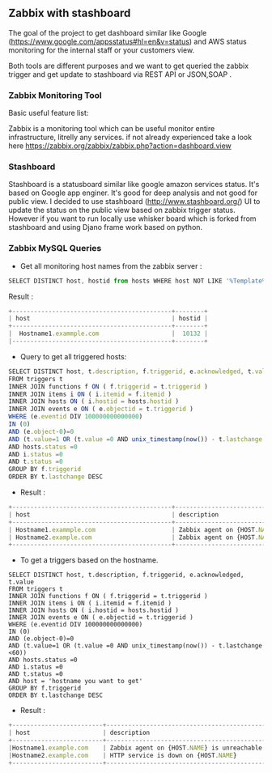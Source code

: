 
## Zabbix  with stashboard

      
  The goal of the project to get dashboard similar like Google (https://www.google.com/appsstatus#hl=en&v=status) and AWS status monitoring for the internal staff or your customers view.
  
  Both tools are different purposes and we want to get queried the zabbix trigger and get update to stashboard via REST API or JSON,SOAP . 


###  Zabbix Monitoring Tool

Basic useful feature list:


Zabbix is a monitoring tool which can be useful monitor entire infrastructure, litrelly any services. if not already experienced take a look here https://zabbix.org/zabbix/zabbix.php?action=dashboard.view


### Stashboard 

Stashboard is a statusboard similar like google amazon services status. It's based on Google app enginer. It's good for deep analysis and not good for public view. I decided to use stashboard (http://www.stashboard.org/) UI to update the status on the public view based on zabbix trigger status. However if you want to run locally use whisker board which is forked from stashboard and using Djano frame work based on python.





### Zabbix MySQL Queries

* Get all monitoring host names from the zabbix server :

```javascript
SELECT DISTINCT host, hostid from hosts WHERE host NOT LIKE '%Template%' AND host NOT LIKE '%{%'
```
Result :
```javascript
+--------------------------------------------+--------+
| host                                       | hostid |
+--------------------------------------------+--------+
|  Hostname1.exammple.com                    |  10132 |
|--------------------------------------------+--------+
```
* Query to get all triggered hosts:

```javascript
SELECT DISTINCT host, t.description, f.triggerid, e.acknowledged, t.value
FROM triggers t
INNER JOIN functions f ON ( f.triggerid = t.triggerid )
INNER JOIN items i ON ( i.itemid = f.itemid )
INNER JOIN hosts ON ( i.hostid = hosts.hostid )
INNER JOIN events e ON ( e.objectid = t.triggerid )
WHERE (e.eventid DIV 100000000000000)
IN (0)
AND (e.object-0)=0
AND (t.value=1 OR (t.value =0 AND unix_timestamp(now()) - t.lastchange <60))
AND hosts.status =0
AND i.status =0
AND t.status =0
GROUP BY f.triggerid
ORDER BY t.lastchange DESC
```
* Result :

```javascript
+--------------------------------------------+----------------------------------------------------------+-----------+--------------+-------+
| host                                       | description                                              | triggerid | acknowledged | value |
+--------------------------------------------+----------------------------------------------------------+-----------+--------------+-------+
| Hostname1.exammple.com                     | Zabbix agent on {HOST.NAME} is unreachable for 5 minutes |     14336 |            0 |     1 |
| Hostname2.example.com                      | Zabbix agent on {HOST.NAME} is unreachable for 5 minutes |     14274 |            0 |     1 |
+--------------------------------------------+----------------------------------------------------------+-----------+--------------+-------+
```


* To get a triggers based on the hostname.

```
SELECT DISTINCT host, t.description, f.triggerid, e.acknowledged, t.value
FROM triggers t
INNER JOIN functions f ON ( f.triggerid = t.triggerid )
INNER JOIN items i ON ( i.itemid = f.itemid )
INNER JOIN hosts ON ( i.hostid = hosts.hostid )
INNER JOIN events e ON ( e.objectid = t.triggerid )
WHERE (e.eventid DIV 100000000000000)
IN (0)
AND (e.object-0)=0
AND (t.value=1 OR (t.value =0 AND unix_timestamp(now()) - t.lastchange <60))
AND hosts.status =0
AND i.status =0
AND t.status =0
AND host = 'hostname you want to get'
GROUP BY f.triggerid
ORDER BY t.lastchange DESC
```

* Result :
```javascript
+-------------------------+----------------------------------------------------------+-----------+--------------+-------+
| host                    | description                                              | triggerid | acknowledged | value |
+-------------------------+----------------------------------------------------------+-----------+--------------+-------+
|Hostname1.example.com    | Zabbix agent on {HOST.NAME} is unreachable for 5 minutes |     14274 |            0 |     1 |
|Hostname2.example.com    | HTTP service is down on {HOST.NAME}                      |     14271 |            0 |     1 |
+-------------------------+----------------------------------------------------------+-----------+--------------+-------+
```
